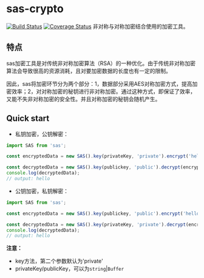 # sas-crypto
[![Build Status](https://travis-ci.org/ZhangHarvey/sas.svg?branch=master)](https://travis-ci.org/ZhangHarvey/sas)
[![Coverage Status](https://coveralls.io/repos/github/ZhangHarvey/sas/badge.svg?branch=master)](https://coveralls.io/github/ZhangHarvey/sas?branch=master)
非对称与对称加密结合使用的加密工具。

## 特点
sas加密工具是对传统非对称加密算法（RSA）的一种优化。由于传统非对称加密算法会导致很高的资源消耗，且对要加密数据的长度也有一定的限制。

因此，sas将加密环节分为两个部分：1，数据部分采用AES对称加密方式，提高加密效率；2，对对称加密的秘钥进行非对称加密。通过这种方式，即保证了效率，又能不失非对称加密的安全性。并且对称加密的秘钥会随机产生。

## Quick start

- 私钥加密，公钥解密：
```javascript
import SAS from 'sas';

const encryptedData = new SAS().key(privateKey, 'private').encrypt('hello');

const decryptedData = new SAS().key(publickey, 'public').decrypt(encryptedData);
console.log(decryptedData);
// output: hello

```
- 公钥加密，私钥解密：
```javascript
import SAS from 'sas';

const encryptedData = new SAS().key(publickey, 'public').encrypt('hello');

const decryptedData = new SAS().key(privateKey, 'private').decrypt(encryptedData);
console.log(decryptedData);
// output: hello
```

**注意：**
* key方法，第二个参数默认为'private'
* privateKey/publicKey，可以为`string`|`Buffer`